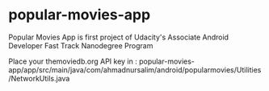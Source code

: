 # popular-movies-app
Popular Movies App is first project of Udacity's Associate Android Developer Fast Track Nanodegree Program

Place your themoviedb.org API key in :
popular-movies-app/app/src/main/java/com/ahmadnursalim/android/popularmovies/Utilities/NetworkUtils.java
